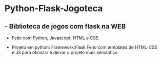 # Python-Flask-Jogoteca
## - Biblioteca de jogos com flask na WEB
- Feito com Python, Javascript, HTML e CSS

- Projeto em python: Framework:Flask
Feito com templates de HTML-CSS e JS para otimizar e deixar o projeto mais semântico
